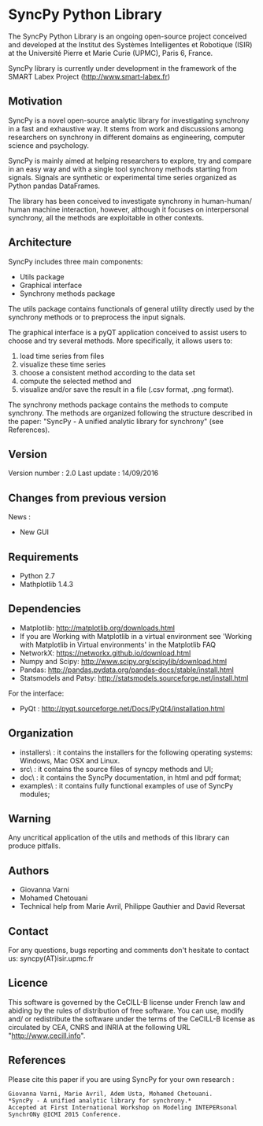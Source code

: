 SyncPy Python Library
=============================

The SyncPy Python Library is an ongoing open-source project conceived and developed at
the Institut des Systèmes Intelligentes et Robotique (ISIR) at the Université
Pierre et Marie Curie (UPMC), Paris 6, France.

SyncPy library is currently under development in the framework of the 
SMART Labex Project (http://www.smart-labex.fr)


Motivation
------------------------

SyncPy is a novel open-source analytic library for investigating 
synchrony in a fast and exhaustive way. It stems from work and 
discussions among researchers on synchrony in different domains 
as engineering, computer science and psychology. 

SyncPy is mainly aimed at helping researchers to explore, try and compare in an easy 
way and with a single tool synchrony methods starting from signals. 
Signals are synthetic or experimental time series organized as Python 
pandas DataFrames.

The library has been conceived to investigate synchrony in human-human/
human machine interaction, however, although it focuses on interpersonal 
synchrony, all the methods are exploitable in other contexts.

Architecture
------------------------

SyncPy includes three main components:
- Utils package
- Graphical interface
- Synchrony methods package


The utils package contains functionals of general utility directly used 
by the synchrony methods or to preprocess the input signals.

The graphical interface is a pyQT application conceived to assist users 
to choose and try several methods. More specifically, it allows users to:
1) load time series from files
2) visualize these time series
3) choose a consistent method according to the data set
4) compute the selected method and
5) visualize and/or save the result in a file (.csv format, .png format).

The synchrony methods package contains the methods to compute synchrony. 
The methods are organized following the structure described in the paper: 
"SyncPy - A unified analytic library for synchrony" (see References).


Version 
------------------------

Version number : 2.0
Last update : 14/09/2016


Changes from previous version
-----------------------------

News :
- New GUI


Requirements
------------------------
- Python 2.7
- Mathplotlib 1.4.3

Dependencies
------------------------

- Matplotlib: http://matplotlib.org/downloads.html
 - If you are Working with Matplotlib in a virtual environment 
	see 'Working with Matplotlib in Virtual environments' in the Matplotlib FAQ
- NetworkX: https://networkx.github.io/download.html
- Numpy and Scipy: http://www.scipy.org/scipylib/download.html
- Pandas: http://pandas.pydata.org/pandas-docs/stable/install.html
- Statsmodels and Patsy: http://statsmodels.sourceforge.net/install.html 

For the interface: 
- PyQt : http://pyqt.sourceforge.net/Docs/PyQt4/installation.html 


Organization
------------------------
- installers\ : it contains the installers for the following operating systems: Windows, Mac OSX and Linux. 
- src\ : it contains the source files of syncpy methods and UI; 
- doc\ : it contains the SyncPy documentation, in html and pdf format;
- examples\ : it contains fully functional examples of use of SyncPy modules; 


Warning
------------------------
Any uncritical application of the utils and methods of this library 
can produce pitfalls. 


Authors 
------------------------
- Giovanna Varni
- Mohamed Chetouani
- Technical help from Marie Avril, Philippe Gauthier and David Reversat


Contact
------------------------
For any questions, bugs reporting and comments don't hesitate to contact us: syncpy(AT)isir.upmc.fr



Licence
------------------------

 This software is governed by the CeCILL-B license under French law
and abiding by the rules of distribution of free software. You can 
use, modify and/ or redistribute the software under the terms of the 
CeCILL-B license as circulated by CEA, CNRS and INRIA at the
following URL "http://www.cecill.info".


References 
------------------------

Please cite this paper if you are using SyncPy for your own research :
    
    Giovanna Varni, Marie Avril, Adem Usta, Mohamed Chetouani.
    *SyncPy - A unified analytic library for synchrony.*
    Accepted at First International Workshop on Modeling INTEPERsonal SynchrONy @ICMI 2015 Conference. 


